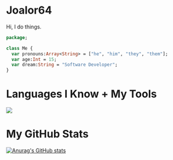 # Joalor64
Hi, I do things.

```hx
package;

class Me {
  var pronouns:Array<String> = ["he", "him", "they", "them"];
  var age:Int = 15;
  var dream:String = "Software Developer";
}
```

# Languages I Know + My Tools
<img src="https://skillicons.dev/icons?i=haxe,haxeflixel,lua,js,html,github,vscode,&perline=10&theme=dark"/>

# My GitHub Stats
[![Anurag's GitHub stats](https://github-readme-stats.vercel.app/api?username=joalor64gh&theme=radical)](https://github.com/anuraghazra/github-readme-stats)
